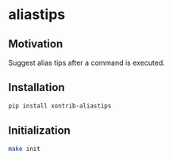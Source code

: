 # aliastips

## Motivation

Suggest alias tips after a command is executed.

## Installation

```bash
pip install xontrib-aliastips
```

## Initialization

```bash
make init
```
